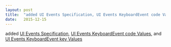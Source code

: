 ```yaml
---
layout: post
title:  "added UI Events Specification, UI Events KeyboardEvent code Values, and UI Events KeyboardEvent key Values"
date:   2015-12-15
---
```


added <a href="http://www.w3.org/TR/uievents/">UI Events Specification</a>, <a href="http://www.w3.org/TR/uievents-code/">UI Events KeyboardEvent code Values</a>, and <a href="http://www.w3.org/TR/uievents-key/">UI Events KeyboardEvent key Values</a>